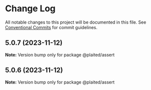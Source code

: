 # Change Log

All notable changes to this project will be documented in this file.
See [Conventional Commits](https://conventionalcommits.org) for commit guidelines.

## 5.0.7 (2023-11-12)

**Note:** Version bump only for package @plaited/assert





## 5.0.6 (2023-11-12)

**Note:** Version bump only for package @plaited/assert
